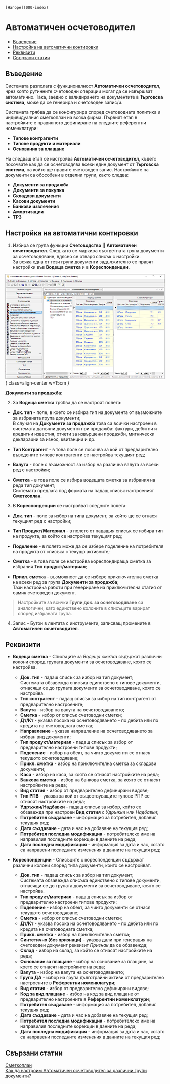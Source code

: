 ```{only} html
[Нагоре](000-index)
```

# **Автоматичен осчетоводител**

- [Въведение](#въведение)  
- [Настройка на автоматични контировки](#настройка-на-автоматични-контировки)  
- [Реквизити](#реквизити)  
- [Свързани статии](#свързани-статии)  

## **Въведение**

Системата разполага с функционалност **Автоматичен осчетоводител**, чрез която рутинните счетоводни операции могат да се извършват автоматично. Така, заедно с валидирането на документите в **Търговска система**, може да се генерира и счетоводен запис/и.  

Системата трябва да се конфигурира според счетоводната политика и индивидуалния сметкоплан на всяка фирма. Първият етап в настройките е правилното дефиниране на следните референтни номенклатури:    
- **Типове контрагенти**  
- **Типове продукти и материали**   
- **Основания за плащане**  

На следващ етап се настройва **Автоматичен осчетоводител**, където посочвате как да се осчетоводява всеки един документ от **Търговска система**, на който ще правите счетоводен запис. Настройките на документи са обособени в отделни групи, както следва:  
- **Документи за продажба**   
- **Документи за покупка**  
- **Складови документи**  
- **Касови документи**  
- **Банкови извлечения**  
- **Амортизации**  
- **ТРЗ**   

## **Настройка на автоматични контировки**

1) Избира се група функции **Счетоводство || Автоматичен осчетоводител**. След като се маркира съответната група документи за осчетоводяване, вдясно се отваря списък с настройки.  
За всяка една от тези групи документи задължително се правят настройки във **Водеща сметка** и в **Кореспонденции**.  

![](902-acc-wizard1.png){ class=align-center w=15cm }

**Документи за продажба**:

2) За **Водеща сметка** трябва да се настроят полета:   

- **Док. тип** - поле, в което се избира тип на документа от възможните за избраната група документи;  
В случая на **Документи за продажба** това са всички настроени в системата данъчни документи при продажба: фактури, дебитни и кредитни известия, отчети за извършени продажби, митнически декларации за износ, квитанции и др.  

- **Тип Контрагент** - в това поле се посочва за кой от предварително въведените типове контрагенти се настройва текущият ред;  

- **Валута** - поле с възможност за избор на различна валута за всеки ред с настройки;  

- **Сметка** - в това поле се избира водещата сметка за избрания на реда тип документ;  
Системата предлага под формата на падащ списък настроеният **Сметкоплан**.    

3) В **Кореспонденции** се настройват следните полета:  

- **Док. тип** - поле за избор на типа документ, за който ще се отнася текущият ред с настройки;   

- **Тип Продукт/Материал** - в полето от падащия списък се избира тип на продукта, за който се настройва текущият ред;  

- **Поделение** - в полето може да се избере поделение на потребителя на продукта от списъка с текущо активните;   

- **Сметка**   - в това поле се настройва кореспондираща сметка за избрания **Тип продукт/материал**;  

- **Прикл. сметка** - възможност да се избере приключителна сметка на всеки ред за група **Документи за продажба**;  
Тази настройка работи при генериране на приключителна статия от самия счетоводен документ.

> Настройките за всички **Групи док. за осчетоводяване** са аналогични, като единствено колоните в списъците варират според избраната група.  

4) Запис - Бутон в лентата с инструменти, записващ промените в **Автоматичен осчетоводител**.  

## **Реквизити**
   - **Водеща сметка** - Списъците за *Водеща сметка* съдържат различни колони според групата документи за осчетоводяване, която се настройва.  
     - **Док. тип** - падащ списък за избор на тип документ;  
     Системата обзавежда списъка единствено с типове документи, отнасящи се до групата документи за осчетоводяване, която се настройва.   
     - **Тип контрагент** - падащ списък за избор на тип контрагент от предварително настроените;  
     - **Валута** - избор на валута на осчетоводяването;  
     - **Сметка** - избор от списък счетоводни сметки;  
     - **Дт/Кт** - указва посока на осчетоводяването - по дебита или по кредита на счетоводната сметка;  
     - **Направление** - указва направление на осчетоводяването за избран вид документи;  
     - **Тип продукт/материал** - падащ списък за избор от предварително настроени типове продукти;  
     - **Поделение** - избор на обект, за чиито документи се отнася текущото осчетоводяване;  
     - **Прикл. сметка** - избор на приключителна сметка за складови документи;  
     - **Каса** - избор на каса, за която се отнасят настройките на реда;  
     - **Банкова сметка** - избор на банкова сметка, за която се отнасят настройките на реда;  
     - **Вид статия** - избор от предварително дефинирани видове;  
     - **Тип РПВ** - указва за кой от съществуващите тупове РПР се отнасят настройките на реда;  
     - **Удръжки/Надбавки** - падащ списък за избор, който се обзавежда при настроен **Вид статия** с *Удръжки* или *Надбавки*;  
     - **Потребител създаване** - информация за потребител, добавил текущия ред;  
     - **Дата създаване** - дата и час на добавяне на текущия ред;  
     - **Потребител последна модификация** - потребителско име на направилия последните корекции в данните на реда;  
     - **Дата последна модификация** - информация за дата и час, когато са направени последните изменения в данните на текущия ред;  

   - **Кореспонденции** - Списъците с кореспонденции съдържат различни колони според типа документи, които се настройват.  
     - **Док. тип** - падащ списък за избор на тип документ;  
     Системата обзавежда списъка единствено с типове документи, отнасящи се до групата документи за осчетоводяване, която се настройва.   
     - **Тип продукт/материал** - падащ списък за избор от предварително настроени типове продукти;  
     - **Поделение** - избор на обект, за чиито документи се отнася текущото осчетоводяване;    
     - **Сметка** - избор от списък счетоводни сметки;  
     - **Дт/Кт** - указва посока на осчетоводяването - по дебита или по кредита на счетоводната сметка;  
     - **Прикл. сметка** - избор на приключителна сметка;  
     - **Синтетично (без признаци)** - указва дали при генерация на счетоводен документ реквизит *Признак* да се обзавежда;  
     - **Склад** - избор на склад, за който се отнасят настройките на реда;  
     - **Основание за плащане** - избор на основание за плащане, за което се отнасят настройките на реда;  
     - **Валута** - избор на валута на осчетоводяването;  
     - **Група ДА** - избор на група дълготрайни активи от предварително настроените в **Референтни номенклатури**;  
     - **Вид статия** - избор от предварително дефинирани видове;  
     - **Код за вид плащане** - избор на код за вид плащане от предварително настроените в **Референтни номенклатури**;  
     - **Потребител създаване** - информация за потребител, добавил текущия ред;  
     - **Дата създаване** - дата и час на добавяне на текущия ред;  
     - **Потребител последна модификация** - потребителско име на направилия последните корекции в данните на реда;  
     - **Дата последна модификация** - информация за дата и час, когато са направени последните изменения в данните на текущия ред;  


## **Свързани статии**

[Сметкоплан](../002-accounting/002-chart-of-acc.md)  
[Как да настроим Автоматичен осчетоводител за различни групи документи?](https://www.unicontsoft.com/cms/node/257)